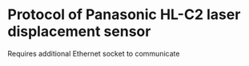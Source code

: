 # Protocol of Panasonic HL-C2 laser displacement sensor
 Requires additional Ethernet socket to communicate

